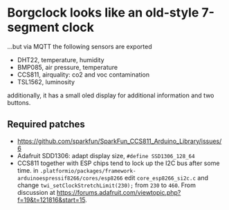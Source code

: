 # Borgclock looks like an old-style 7-segment clock

...but via MQTT the following sensors are exported

* DHT22, temperature, humidity
* BMP085, air pressure, temperature
* CCS811, airquality: co2 and voc contamination
* TSL1562, luminosity

additionally, it has a small oled display for additional information and two buttons.

## Required patches

* https://github.com/sparkfun/SparkFun_CCS811_Arduino_Library/issues/6
* Adafruit SDD1306: adapt display size, `#define SSD1306_128_64`
* CCS811 together with ESP chips tend to lock up the I2C bus after some time.  in `.platformio/packages/framework-arduinoespressif8266/cores/esp8266` edit `core_esp8266_si2c.c` and change `twi_setClockStretchLimit(230);` from `230` to `460`. From discussion at <https://forums.adafruit.com/viewtopic.php?f=19&t=121816&start=15>.
